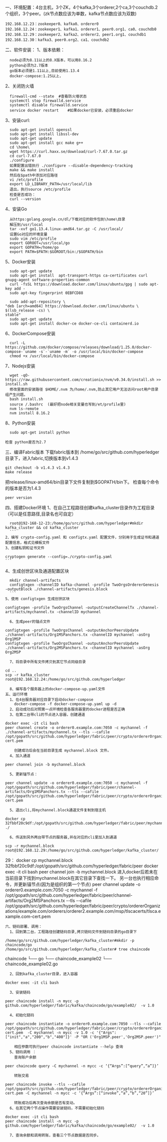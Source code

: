 一、环境配置：4台主机，3个ZK，4个kafka,3个orderer,2个ca,3个couchdb.2个组织，3个peer。(zk节点数应该为单数，kafka节点数应该为双数)
```
192.168.12.23：zookeeper0、kafka0、orderer0
192.168.12.24：zookeeper1、kafka1、orderer1、peer0.org1、ca0、couchdb0
192.168.12.29：zookeeper2、kafka2、orderer2、peer1.org1、couchdb1
192.168.12.30：kafka3、peer0.org2、ca1、couchdb2
```
二、软件安装：
  1、版本依赖：
  ```
    node必须为8.11以上的8.X版本，可以用8.16.2
    python必须为2.7版本
    go版本必须是1.11以上,目前使用1.13.4
    docker-compose:1.25以上，
```
  2、关闭防火墙
  ```
    firewall-cmd --state  #查看防火墙状态
    systemctl stop firewalld.service
    systemctl disable firewalld.service
    service docker restart    #如果docker已安装，必须重启docker
```
  3、安装curl:
  ```
    sudo apt-get install openssl
    sudo apt-get install libssl-dev
    sudo apt-get update
    sudo apt-get install gcc make g++
    cd \home\
    wget https://curl.haxx.se/download/curl-7.67.0.tar.gz
    cd curl-7.67.0
    ./configure
    如果配置出错执行 ./configure --disable-dependency-tracking
    make && make install
    然后在$path中添加对应路径
    vi /etc/profile
    export LD_LIBRARY_PATH=/usr/local/lib
    退出，执行source /etc/profile
    检查是否成功：
    curl --version
```
  4、安装Go
  ```
    从https:golang.google.cn/dl/下载对应的软件包到\home\目录
    解压到/usr/local
    tar -xvf go1.13.4.linux-amd64.tar.gz -C /usr/local/
    设置Go对应的环境变量
    sudo vim /etc/profile
    export GOROOT=/usr/local/go
    export GOPATH=/home/go
    export PATH=$PATH:$GOROOT/bin:/$GOPATH/bin
```
  5、Docker安装
  ```
    sudo apt-get update
    sudo apt-get install  apt-transport-https ca-certificates curl gnupg-agent software-properties-common
    curl -fsSL https://download.docker.com/linux/ubuntu/gpg | sudo apt-key add -
    sudo apt-key fingerprint 0EBFCD88

    sudo add-apt-repository \
"deb [arch=amd64] https://download.docker.com/linux/ubuntu \
$(lsb_release -cs) \
stable"
    sudo apt-get update
    sudo apt-get install docker-ce docker-ce-cli containerd.io
```
  6、DockerCompose安装
  ```
    curl -L https://github.com/docker/compose/releases/download/1.25.0/docker-compose-`uname -s`-`uname -m` -o /usr/local/bin/docker-compose
    chmod +x /usr/local/bin/docker-compose
```
  7、Nodejs安装
  ```
    wget -qO- https://raw.githubusercontent.com/creationix/nvm/v0.34.0/install.sh >> install.sh
    修改里面的安装路径 $HOME/.nvm 为/home/.nvm,防止其它用户无法访问root用户目录组产生问题。
    bash install.sh
    source /.bashrc  (最好把node相关变量也写到/et/profile里)
    nvm ls-remote
    nvm install 8.16.2
```
  8、Python安装
  ```
    sudo apt-get install python
```
    检查 python是否为2.7
三、编译Fabric版本
  下载fabric版本到 /home/go/src/github.com/hyperledger目录下，进入fabric,切换版本到v1.4.3
  ```
  git checkout -b v1.4.3 v1.4.3
  make release
  ```
  把release/linux-amd64/bin目录下文件复制到$GOPATH/bin下。
  检查每个命令的版本是否为1.4.3
  ```
  peer version
  ```
四、搭建Docker环境
  1、在自己工程路径创建kafka_cluster目录作为工程目录（可以是任意路径,目录名也可自定）
  ```
    root@192-168-12-23:/home/go/src/github.com/hyperledger#mkdir kafka_cluster && cd kafka_cluster
	```
  2、编写 crypto-config.yaml 和 configtx.yaml 配置文件，分别用于生成证书和通道配置信息，格式见模板文件
  3、创建私钥和证书文件
  ```
    cryptogen generate --config=./crypto-config.yaml
	```
  4、生成创世区块及通道配置区块
  ```
    mkdir channel-artifacts
    configtxgen -channelID kafka-channel -profile TwoOrgsOrdererGenesis -outputBlock ./channel-artifacts/genesis.block
	```
  5、使用 configtxgen 生成创世区块
  ```
    configtxgen -profile TwoOrgsChannel -outputCreateChannelTx ./channel-artifacts/mychannel.tx -channelID mychannel
```
  6、生成peer的锚点文件
  ```
    configtxgen -profile TwoOrgsChannel -outputAnchorPeersUpdate ./channel-artifacts/Org1MSPanchors.tx -channelID mychannel -asOrg Org1MSP
    configtxgen -profile TwoOrgsChannel -outputAnchorPeersUpdate ./channel-artifacts/Org2MSPanchors.tx -channelID mychannel -asOrg Org2MSP
```
  7、将目录中所有文件拷贝到其它节点同级目录
  ```
    cd ..
    scp -r kafka_cluster root@192.168.12.24:/home/go/src/github.com/hyperledger
```
  8、编写各个服务器上的docker-compose-up.yaml文件
五、运行环境
  1、在4台服务器对应目录下启动docker-compose
    docker-compose -f docker-compose-up.yaml up -d
  2、启动成功后对照第一点环境检查各服务器里的docker进程是否正确
  3、在第二台带cli的节点进入容器，创建通道
  ```
    docker exec -it cli bash
    peer channel create -o orderer0.example.com:7050 -c mychannel -f ./channel-artifacts/mychannel.tx --tls --cafile /opt/gopath/src/github.com/hyperledger/fabric/peer/crypto/ordererOrganizations/example.com/orderers/orderer0.example.com/msp/tlscacerts/tlsca.example.com-cert.pem
```
    创建成功后会在当前目录生成 mychannel.block 文件。
  4、加入通道
  ```
    peer channel join -b mychannel.block
```
  5、更新锚节点：
  ```
    peer channel update -o orderer0.example.com:7050 -c mychannel -f /opt/gopath/src/github.com/hyperledger/fabric/peer/channel-artifacts/Org1MSPanchors.tx --tls --cafile /opt/gopath/src/github.com/hyperledger/fabric/peer/crypto/ordererOrganizations/example.com/orderers/orderer0.example.com/msp/tlscacerts/tlsca.example.com-cert.pem
```
  5、退出cli,将mychannel.block通道文件复制到宿主机
  ```
    docker cp 32fbbf20c9df:/opt/gopath/src/github.com/hyperledger/fabric/peer/mychannel.block ./
```
  6、传送到另外两台带节点的服务器,并在对应的cli里加入到通道
  ```
    scp -r mychannel.block root@192.168.12.29:/home/go/src/github.com/hyperledger/kafka_cluster/
   29：
    docker cp mychannel.block 32fbbf20c9df:/opt/gopath/src/github.com/hyperledger/fabric/peer
    docker exec -it cli bash
    peer channel join -b mychannel.block
    进入docker后若未在当前目录下找到mychannel.block在其它目录下查找一下。
    另一台也执行相应命令，并更新锚节点(因为是组织的第一个节点)
    peer channel update -o orderer0.example.com:7050 -c mychannel -f /opt/gopath/src/github.com/hyperledger/fabric/peer/channel-artifacts/Org2MSPanchors.tx --tls --cafile /opt/gopath/src/github.com/hyperledger/fabric/peer/crypto/ordererOrganizations/example.com/orderers/orderer2.example.com/msp/tlscacerts/tlsca.example.com-cert.pem
```
六、链码部署、调用：
  1、回到第二台，工程路径创建链码目录,拷贝链码文件到链码目录的go目录下
  ```
    /home/go/src/github.com/hyperledger/kafka_cluster#mkdir -p chaincode/go
    /home/go/src/github.com/hyperledger/kafka_cluster# tree chaincode
chaincode
└── go
    └── chaincode_example02
        └── chaincode_example02.go
```
  2、回到kafka_cluster目录，进入容器
  ```
    docker exec -it cli bash
```
  3、安装链码
  ```
    peer chaincode install -n mycc -p github.com/hyperledger/fabric/kafka/chaincode/go/example02/  -v 1.0
```
  4、初始化链码
  ```
    peer chaincode instantiate -o orderer0.example.com:7050 --tls --cafile /opt/gopath/src/github.com/hyperledger/fabric/peer/crypto/ordererOrganizations/example.com/orderers/orderer0.example.com/msp/tlscacerts/tlsca.example.com-cert.pem  -C mychannel -n mycc -v 1.0 -c '{"Args":["init","a","200","b","400"]}' -P "OR ('Org1MSP.peer','Org2MSP.peer')"
```
    相应参数可执行peer chaincode instantiate --help 查询
  5、链码调用 ：
    查询账户余额
```
    peer chaincode query -C mychannel -n mycc -c ‘{“Args”:[“query”,“a”]}’
```
    转账交易
```
    peer chaincode invoke --tls --cafile /opt/gopath/src/github.com/hyperledger/fabric/peer/crypto/ordererOrganizations/example.com/orderers/orderer0.example.com/msp/tlscacerts/tlsca.example.com-cert.pem -C mychannel -n mycc -c ‘{“Args”:[“invoke”,“a”,“b”,“20”]}’
```
    转账成功后再次查询余额是否有变动。
  6、在其它两个节点操作需要安装链码，不需要初始化链码
  ```
    docker exec -it cli bash
    peer chaincode install -n mycc -p github.com/hyperledger/fabric/kafka/chaincode/go/example02/  -v 1.0
```
  7、查询余额和调用转账，查看三个节点数据是否同步。